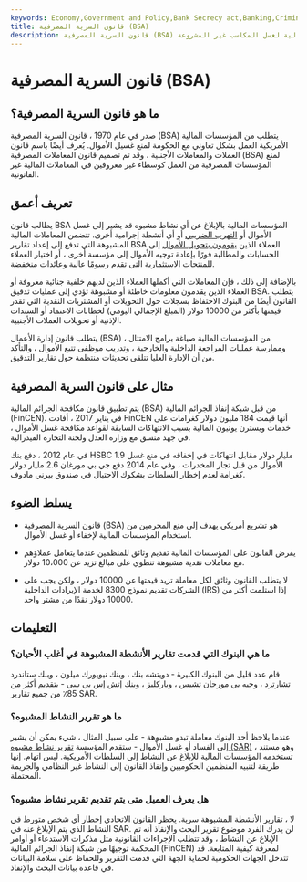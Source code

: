 ```yaml
---
keywords: Economy,Government and Policy,Bank Secrecy act,Banking,Criminal Activities,Money Laundering,Regulation,Tax Evasion
title: قانون السرية المصرفية (BSA)
description: قانون السرية المصرفية (BSA) هو تشريع فيدرالي يهدف إلى منع استخدام المؤسسات المالية لغسل المكاسب غير المشروعة.
---
```


# قانون السرية المصرفية (BSA)
## ما هو قانون السرية المصرفية؟

صدر في عام 1970 ، قانون السرية المصرفية (BSA) يتطلب من المؤسسات المالية الأمريكية العمل بشكل تعاوني مع الحكومة لمنع غسيل الأموال. يُعرف أيضًا باسم قانون العملات والمعاملات الأجنبية ، وقد تم تصميم قانون المعاملات المصرفية (BSA) لمنع المؤسسات المصرفية من العمل كوسطاء غير معروفين في المعاملات المالية غير القانونية.

## تعريف أعمق

يطالب قانون BSA المؤسسات المالية بالإبلاغ عن أي نشاط مشبوه قد يشير إلى غسل الأموال أو [التهرب الضريبي](/taxevasion) أو أي أنشطة إجرامية أخرى. تتضمن المعاملات المالية المشبوهة التي تدفع إلى إعداد تقارير BSA العملاء الذين [يقومون بتحويل الأموال](/wiretransfer) إلى الحسابات والمطالبة فورًا بإعادة توجيه الأموال إلى مؤسسة أخرى ، أو اختيار العملاء للمنتجات الاستثمارية التي تقدم رسومًا عالية وعائدات منخفضة.

بالإضافة إلى ذلك ، فإن المعاملات التي أكملها العملاء الذين لديهم خلفية جنائية معروفة أو العملاء الذين يقدمون معلومات خاطئة أو مشبوهة تؤدي إلى عمليات تدقيق BSA. يتطلب القانون أيضًا من البنوك الاحتفاظ بسجلات حول التحويلات أو المشتريات النقدية التي تقدر قيمتها بأكثر من 10000 دولار (المبلغ الإجمالي اليومي) لخطابات الاعتماد أو السندات الإذنية أو تحويلات العملات الأجنبية.

يتطلب قانون إدارة الأعمال (BSA) من المؤسسات المالية صياغة برامج الامتثال ، وممارسة عمليات المراجعة الداخلية والخارجية ، وتدريب موظفي تتبع الأموال ، والتأكد من أن الإدارة العليا تتلقى تحديثات منتظمة حول تقارير التدقيق.

## مثال على قانون السرية المصرفية

يتم تطبيق قانون مكافحة الجرائم المالية (BSA) من قبل شبكة إنفاذ الجرائم المالية (FinCEN). في يناير 2017 ، أفادت FinCEN أنها قيمت 184 مليون دولار كغرامات على خدمات ويسترن يونيون المالية بسبب الانتهاكات السابقة لقواعد مكافحة غسل الأموال ، في جهد منسق مع وزارة العدل ولجنة التجارة الفيدرالية.

في عام 2012 ، دفع بنك HSBC 1.9 مليار دولار مقابل انتهاكات في إخفاقه في منع غسل الأموال من قبل تجار المخدرات ، وفي عام 2014 دفع جي بي مورغان 2.6 مليار دولار كغرامة لعدم إخطار السلطات بشكوك الاحتيال في صندوق بيرني مادوف.



## يسلط الضوء

- قانون السرية المصرفية (BSA) هو تشريع أمريكي يهدف إلى منع المجرمين من استخدام المؤسسات المالية لإخفاء أو غسل الأموال.

- يفرض القانون على المؤسسات المالية تقديم وثائق للمنظمين عندما يتعامل عملاؤهم مع معاملات نقدية مشبوهة تنطوي على مبالغ تزيد عن 10،000 دولار.

- لا يتطلب القانون وثائق لكل معاملة تزيد قيمتها عن 10000 دولار ، ولكن يجب على الشركات تقديم نموذج 8300 لخدمة الإيرادات الداخلية (IRS) إذا استلمت أكثر من 10000 دولار نقدًا من مشتر واحد.

## التعليمات

### ما هي البنوك التي قدمت تقارير الأنشطة المشبوهة في أغلب الأحيان؟

قام عدد قليل من البنوك الكبيرة - دويتشه بنك ، وبنك نيويورك ميلون ، وبنك ستاندرد تشارترد ، وجيه بي مورجان تشيس ، وباركليز ، وبنك إتش إس بي سي - بتقديم أكثر من 85٪ من جميع تقارير SAR.

### ما هو تقرير النشاط المشبوه؟

عندما يلاحظ أحد البنوك معاملة تبدو مشبوهة - على سبيل المثال ، شيء يمكن أن يشير إلى الفساد أو غسل الأموال - ستقدم المؤسسة [تقرير نشاط مشبوه (SAR)](/suspicious-activity-report) ، وهو مستند تستخدمه المؤسسات المالية للإبلاغ عن النشاط إلى السلطات الأمريكية. ليس اتهام. إنها طريقة لتنبيه المنظمين الحكوميين وإنفاذ القانون إلى النشاط غير النظامي والجريمة المحتملة.

### هل يعرف العميل متى يتم تقديم تقرير نشاط مشبوه؟

لا ، تقارير الأنشطة المشبوهة سرية. يحظر القانون الاتحادي إخطار أي شخص متورط في النشاط الذي يتم الإبلاغ عنه في SAR. لن يدرك الفرد موضوع تقرير البحث والإنقاذ أنه تم الإبلاغ عن النشاط ، وقد تتطلب الإجراءات القانونية مثل مذكرات الاستدعاء أو أوامر المحكمة توجيهًا من شبكة إنفاذ الجرائم المالية (FinCEN) لمعرفة كيفية المتابعة. قد تتدخل الجهات الحكومية لحماية الجهة التي قدمت التقرير وللحفاظ على سلامة البيانات في قاعدة بيانات البحث والإنقاذ.

